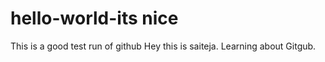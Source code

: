# hello-world-its nice 
This is a good test run of github
Hey this is saiteja. Learning about Gitgub.
